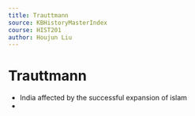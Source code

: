 ```yaml
---
title: Trauttmann
source: KBHistoryMasterIndex
course: HIST201
author: Houjun Liu
---
```


# Trauttmann
* India affected by the successful expansion of islam
* 

